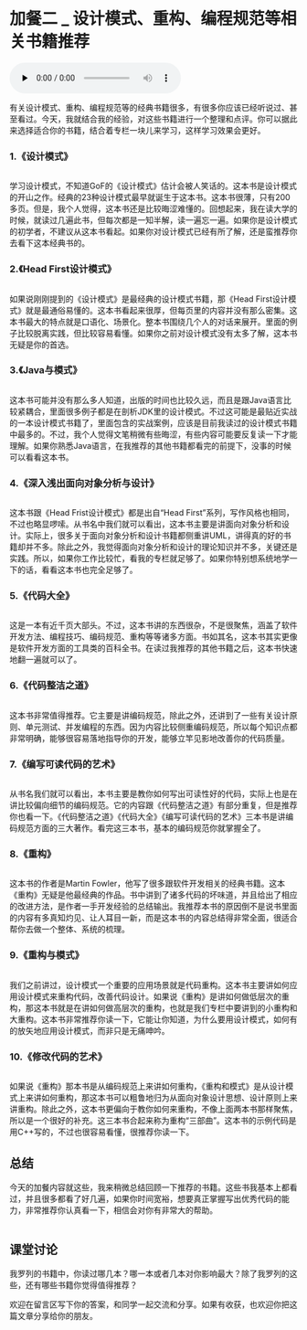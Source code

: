 # 加餐二 _ 设计模式、重构、编程规范等相关书籍推荐

<audio id="audio" title="加餐二 | 设计模式、重构、编程规范等相关书籍推荐" controls="" preload="none"><source id="mp3" src="https://static001.geekbang.org/resource/audio/e4/17/e48d8826dd25f67143ce4c74d53e4117.mp3"></audio>

有关设计模式、重构、编程规范等的经典书籍很多，有很多你应该已经听说过、甚至看过。今天，我就结合我的经验，对这些书籍进行一个整理和点评。你可以据此来选择适合你的书籍，结合着专栏一块儿来学习，这样学习效果会更好。

### 1.《设计模式》

<img src="https://static001.geekbang.org/resource/image/1d/ab/1deb18c033909ca544195435696e1aab.png" alt="">

学习设计模式，不知道GoF的《设计模式》估计会被人笑话的。这本书是设计模式的开山之作。经典的23种设计模式最早就诞生于这本书。这本书很薄，只有200多页。但是，我个人觉得，这本书还是比较晦涩难懂的。回想起来，我在读大学的时候，就读过几遍此书，但每次都是一知半解，读一遍忘一遍。如果你是设计模式的初学者，不建议从这本书看起。如果你对设计模式已经有所了解，还是蛮推荐你去看下这本经典书的。

### 2.《Head First设计模式》

<img src="https://static001.geekbang.org/resource/image/32/2d/32bf8494047fbdcf4fb1acb0cb1b4f2d.png" alt="">

如果说刚刚提到的《设计模式》是最经典的设计模式书籍，那《Head First设计模式》就是最通俗易懂的。这本书看起来很厚，但每页里的内容并没有那么密集。这本书最大的特点就是口语化、场景化。整本书围绕几个人的对话来展开。里面的例子比较脱离实践，但比较容易看懂。如果你之前对设计模式没有太多了解，这本书无疑是你的首选。

### 3.《Java与模式》

<img src="https://static001.geekbang.org/resource/image/69/0e/6996f3e8c094051d44e94bbbbb94f60e.png" alt="">

这本书可能并没有那么多人知道，出版的时间也比较久远，而且是跟Java语言比较紧耦合，里面很多例子都是在剖析JDK里的设计模式。不过这可能是最贴近实战的一本设计模式书籍了，里面包含的实战案例，应该是目前我读过的设计模式书籍中最多的。不过，我个人觉得文笔稍微有些晦涩，有些内容可能要反复读一下才能理解。如果你熟悉Java语言，在我推荐的其他书籍都看完的前提下，没事的时候可以看看这本书。

### 4.《深入浅出面向对象分析与设计》

<img src="https://static001.geekbang.org/resource/image/25/a4/25ef700c48d79b68b994ebab67fb8fa4.png" alt="">

这本书跟《Head Frist设计模式》都是出自“Head First”系列，写作风格也相同，不过也略显啰嗦。从书名中我们就可以看出，这本书主要是讲面向对象分析和设计。实际上，很多关于面向对象分析和设计书籍都侧重讲UML，讲得真的好的书籍却并不多。除此之外，我觉得面向对象分析和设计的理论知识并不多，关键还是实践。所以，如果你工作比较忙，看我的专栏就足够了。如果你特别想系统地学一下的话，看看这本书也完全足够了。

### 5.《代码大全》

<img src="https://static001.geekbang.org/resource/image/66/a8/6612c56e4d5f1d67ecd678d9810938a8.png" alt="">

这是一本有近千页大部头。不过，这本书讲的东西很杂，不是很聚焦，涵盖了软件开发方法、编程技巧、编码规范、重构等等诸多方面。书如其名，这本书其实更像是软件开发方面的工具类的百科全书。在读过我推荐的其他书籍之后，这本书快速地翻一遍就可以了。

### 6.《代码整洁之道》

<img src="https://static001.geekbang.org/resource/image/09/47/09063c31913414e8c93fb5469fea7f47.png" alt="">

这本书非常值得推荐。它主要是讲编码规范，除此之外，还讲到了一些有关设计原则、单元测试、并发编程的东西。因为内容比较侧重编码规范，所以每个知识点都非常明确，能够很容易落地指导你的开发，能够立竿见影地改善你的代码质量。

### 7.《编写可读代码的艺术》

<img src="https://static001.geekbang.org/resource/image/a0/91/a07e5ed7549e272055c0730821431491.png" alt="">

从书名我们就可以看出，本书主要是教你如何写出可读性好的代码，实际上也是在讲比较偏向细节的编码规范。它的内容跟《代码整洁之道》有部分重复，但是推荐你也看一下。《代码整洁之道》《代码大全》《编写可读代码的艺术》三本书是讲编码规范方面的三大著作。看完这三本书，基本的编码规范你就掌握全了。

### 8.《重构》

<img src="https://static001.geekbang.org/resource/image/ac/02/ac08ba290bdb1081f5f0efa1deab2502.png" alt="">

这本书的作者是Martin Fowler，他写了很多跟软件开发相关的经典书籍。这本《重构》无疑是他最经典的作品。书中讲到了诸多代码的坏味道，并且给出了相应的改进方法，是作者一手开发经验的总结输出。我推荐本书的原因倒不是说书里面的内容有多真知灼见、让人耳目一新，而是这本书的内容总结得非常全面，很适合帮你去做一个整体、系统的梳理。

### 9.《重构与模式》

<img src="https://static001.geekbang.org/resource/image/01/d1/011c721627e3fa1c7b0ea5230a42f9d1.png" alt="">

我们之前讲过，设计模式一个重要的应用场景就是代码重构。这本书主要讲如何应用设计模式来重构代码，改善代码设计。如果说《重构》是讲如何做低层次的重构，那这本书就是在讲如何做高层次的重构，也就是我们专栏中要讲到的小重构和大重构。这本书非常推荐你读一下，它能让你知道，为什么要用设计模式，如何有的放矢地应用设计模式，而非只是无痛呻吟。

### 10.《修改代码的艺术》

<img src="https://static001.geekbang.org/resource/image/c2/f7/c25b98e63f7fef3f8c12a972b2ac62f7.png" alt="">

如果说《重构》那本书是从编码规范上来讲如何重构，《重构和模式》是从设计模式上来讲如何重构，那这本书可以粗鲁地归为从面向对象设计思想、设计原则上来讲重构。除此之外，这本书更偏向于教你如何来重构，不像上面两本书那样聚焦，所以是一个很好的补充。这三本书合起来称为重构“三部曲”。这本书的示例代码是用C++写的，不过也很容易看懂，很推荐你读一下。

## 总结

今天的加餐内容就这些，我来稍微总结回顾一下推荐的书籍。这些书我基本上都看过，并且很多都看了好几遍，如果你时间宽裕，想要真正掌握写出优秀代码的能力，非常推荐你认真看一下，相信会对你有非常大的帮助。

<img src="https://static001.geekbang.org/resource/image/5d/41/5dd01ae60a6b904756492f4aecd4d041.png" alt="">

## 课堂讨论

我罗列的书籍中，你读过哪几本？哪一本或者几本对你影响最大？除了我罗列的这些，还有哪些书籍你觉得值得推荐？

欢迎在留言区写下你的答案，和同学一起交流和分享。如果有收获，也欢迎你把这篇文章分享给你的朋友。
